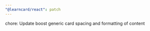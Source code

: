 ```yaml
---
"@learncard/react": patch
---
```


chore: Update boost generic card spacing and formatting of content
